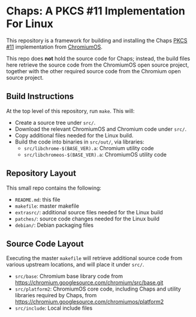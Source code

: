 Chaps: A PKCS #11 Implementation For Linux
==========================================

This repository is a framework for building and installing the Chaps
[PKCS #11](http://www.emc.com/emc-plus/rsa-labs/standards-initiatives/pkcs-11-cryptographic-token-interface-standard.htm)
implementation from
[ChromiumOS](http://www.chromium.org/developers/design-documents/chaps-technical-design).

This repo does **not** hold the source code for Chaps; instead, the build files here retrieve the
source code from the ChromiumOS open source project, together with the other required
source code from the Chromium open source project.


Build Instructions
------------------

At the top level of this repository, run `make`.  This will:

 - Create a source tree under `src/`.
 - Download the relevant ChromiumOS and Chromium code under `src/`.
 - Copy additional files needed for the Linux build.
 - Build the code into binaries in `src/out/`, via libraries:
     - `src/libchrome-$(BASE_VER).a`: Chromium utility code
     - `src/libchromeos-$(BASE_VER).a`: ChromiumOS utility code


Repository Layout
-----------------

This small repo contains the following:

 - `README.md`: this file
 - `makefile`: master makefile
 - `extrasrc/`: additional source files needed for the Linux build
 - `patches/`: source code changes needed for the Linux build
 - `debian/`: Debian packaging files


Source Code Layout
------------------

Executing the master `makefile` will retrieve additional source code from various upstream locations, and will place it
under `src/`.

 - `src/base`: Chromium base library code from https://chromium.googlesource.com/chromium/src/base.git
 - `src/platform2`: ChromiumOS core code, including Chaps and utility libraries required by Chaps, from
   https://chromium.googlesource.com/chromiumos/platform2
 - `src/include`: Local include files

